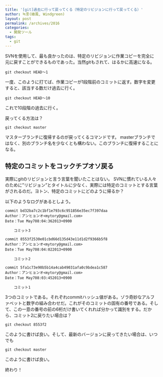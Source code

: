 ```yaml
---
title: '[git]過去に行って戻ってくる（特定のリビジョンに行って戻ってくる）'
author: 녹풍(綠風, Windgreen)
layout: post
permalink: /archives/2016
categories:
  - 開発ツール
tags:
  - git
---
```

SVNを使用して、最も良かったのは、特定のリビジョンに作業コピーを完全に元に戻すことができるものであった。当然gitもされて、はるかに高速になる。

    git checkout HEAD〜1
    

一度、このように打てば、作業コピーが1段階前のコミットに返す。数字を変更すると、該当する数だけ過去に行く。

    git checkout HEAD〜10
    

これで10段階の過去に行く。

戻ってくる方法は？

    git checkout master
    

マスターブランチに復帰するのが戻ってくるコマンドです。 masterブランチではなく、別のブランチ名を少なくとも構わない。このブランチに復帰することになる。

## 特定のコミットをコックチプオソ戻る

実際にgitのリビジョンと言う言葉を聞いたことはない。 SVNに慣れている人々のために&#8221;リビジョン&#8221;とタイトルに少なく、実際には特定のコミットとする言葉がされるのだ。ヨトン、特定のコミットにどのように帰るか？

以下のようなログがあるとしよう。

    commit bd32ba7c2c1bf1e793c6c951856e35ec7f397daa
    Author：アンヒョンオ<mytory@gmail.com>
    Date：Tue May708:04:362013+0900
    
        コミット3
    
    commit 8553f2530e01cbd66d135d43e11d1d2f9366b5f8
    Author：アンヒョンオ<mytory@gmail.com>
    Date：Tue May708:04:022013+0900
    
        コミット2
    
    commit 5fa1c73e90b5b14a4cab49031afa0c9bdea1c587
    Author：アンヒョンオ<mytory@gmail.com>
    Date：Tue May708:03:452013+0900
    
        コミット1
    

3つのコミットである。それぞれcommitハッシュ値がある。ゾラ奇妙なアルファベットと数字の組み合わせだ。これがそのコミットの固有の番号である。そして、この一意の番号の前の6桁だけ書いてくれれば分かって識別をする。だから、コミット2に戻りたい場合は？

    git checkout 8553f2
    

このように書けば良い。そして、最新のバージョンに戻ってきたい場合は、いつでも

    git checkout master
    

このように書けば良い。

終わり！